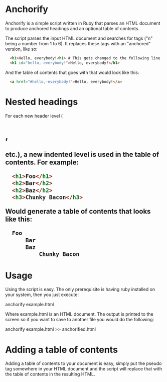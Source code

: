 # Anchorify

Anchorify is a simple script written in Ruby that parses an HTML
document to produce anchored headings and an optional table of contents.

The script parses the input HTML document and searches for <hn> tags ("n" being a number from 1 to 6). It replaces these tags with an "anchored" version, like so:

```html
  <h1>Hello, everybody!<h1> # This gets changed to the following line
  <h1 id="hello,-everybody!">Hello, everybody!</h1>
```

And the table of contents that goes with that would look like this:

```html
  <a href="#hello,-everybody!">Hello, everybody!</a>
```

# Nested headings

For each new header level (<h1>, <h2> etc.), a new indented level is used
in the table of contents. For example:

```html
  <h1>Foo</h1>
  <h2>Bar</h2>
  <h2>Baz</h2>
  <h3>Chunky Bacon</h3>
```

Would generate a table of contents that looks like this:

```html
  Foo
      Bar
      Baz
          Chunky Bacon
```

# Usage

Using the script is easy. The only prerequisite is having ruby installed
on your system, then you just execute:

  anchorify example.html

Where example.html is an HTML document. The output is printed to the
screen so if you want to save to another file you would do the following:

  anchorify example.html >> anchorified.html

# Adding a table of contents

Adding a table of contents to your document is easy, simply put the pseudo
tag <toc> somewhere in your HTML document and the script will replace that
with the table of contents in the resulting HTML.
